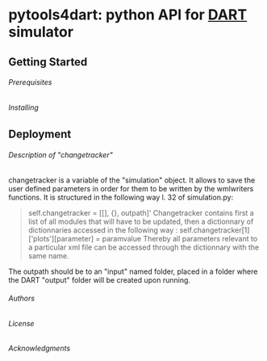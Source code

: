 # pytools4dart: python API for [DART](http://www.cesbio.ups-tlse.fr/dart/index.php#/) simulator

## Getting Started

###### Prerequisites

###### Installing

## Deployment

###### Description of "changetracker"

changetracker is a variable of the "simulation" object. It allows to save the
user defined parameters in order for them to be written by the wmlwriters
functions. 
It is structured in the following way l. 32 of simulation.py: 
>self.changetracker = [[], {}, outpath]'
Changetracker contains first a list of all modules that will have to be
updated, then a dictionnary of dictionnaries accessed in the following way : 
>self.changetracker[1]['plots'][parameter] = paramvalue
Thereby all parameters relevant to a particular xml file can be accessed 
through the dictionnary with the same name.

The outpath should be to an "input" named folder, placed in a folder where
the DART "output" folder will be created upon running.


###### Authors


###### License


###### Acknowledgments
